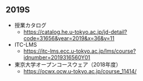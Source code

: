 ## 2019S
- 授業カタログ
  - https://catalog.he.u-tokyo.ac.jp/jd-detail?code=31656&year=2019&x=36&y=11
- ITC-LMS
  - https://itc-lms.ecc.u-tokyo.ac.jp/lms/course?idnumber=2019316560Y01
- 東京大学オープンコースウェア（2018年度）
  - https://ocwx.ocw.u-tokyo.ac.jp/course_11414/
